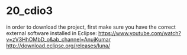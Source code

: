 # 20_cdio3

in order to download the project, first make sure you have the correct external software installed in Eclipse:
https://www.youtube.com/watch?v=zV3HhOMbD_o&ab_channel=AnujKumar
http://download.eclipse.org/releases/luna/
